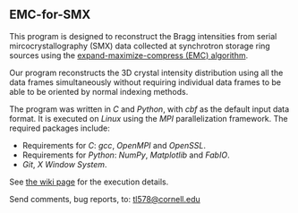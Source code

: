 ## EMC-for-SMX

This program is designed to reconstruct the Bragg intensities from serial mircocrystallography (SMX) data collected at synchrotron storage ring sources using the [expand-maximize-compress (EMC) algorithm](https://journals.aps.org/pre/abstract/10.1103/PhysRevE.80.026705).

Our program reconstructs the 3D crystal intensity distribution using all the data frames simultaneously without requiring
individual data frames to be able to be oriented by normal indexing methods.

The program was written in *C* and *Python*, with *cbf* as the default input data format.
It is executed on *Linux* using the *MPI* parallelization framework.
The required packages include:

- Requirements for *C*: *gcc*, *OpenMPI* and *OpenSSL*.
- Requirements for *Python*: *NumPy*, *Matplotlib* and *FabIO*.
- *Git*, *X Window System*.

See [the wiki page](https://github.com/tl578/EMC-for-SMX/wiki) for the execution details.

Send comments, bug reports, to: tl578@cornell.edu
